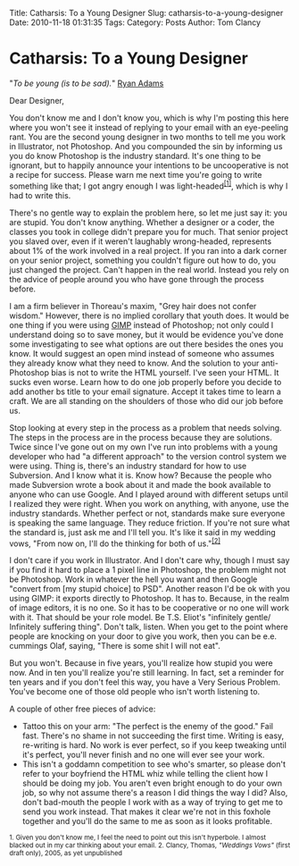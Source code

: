 Title: Catharsis: To a Young Designer
Slug: catharsis-to-a-young-designer
Date: 2010-11-18 01:31:35
Tags: 
Category: Posts
Author: Tom Clancy

# Catharsis: To a Young Designer

"<em>To be young (is to be sad).</em>" <a href="http://www.youtube.com/watch?v=EawSJUF6Lng&feature=related">Ryan Adams</a>

Dear Designer,

You don't know me and I don't know you, which is why I'm posting this here where you won't see it instead of replying to your email with an eye-peeling rant. You are the second young designer in two months to tell me you work in Illustrator, not Photoshop. And you compounded the sin by informing us you do know Photoshop is the industry standard. It's one thing to be ignorant, but to happily announce your intentions to be uncooperative is not a recipe for success. Please warn me next time you're going to write something like that; I got angry enough I was light-headed<sup><a href="#foot1">[1]</a></sup>, which is why I had to write this.

There's no gentle way to explain the problem here, so let me just say it: you are stupid. You don't know anything. Whether a designer or a coder, the classes you took in college didn't prepare you for much. That senior project you slaved over, even if it weren't laughably wrong-headed, represents about 1% of the work involved in a real project. If you ran into a dark corner on your senior project, something you couldn't figure out how to do, you just changed the project. Can't happen in the real world. Instead you rely on the advice of people around you who have gone through the process before.

I am a firm believer in Thoreau's maxim, "Grey hair does not confer wisdom." However, there is no implied corollary that youth does. It would be one thing if you were using <a href="http://www.gimp.org/">GIMP</a> instead of Photoshop; not only could I understand doing so to save money, but it would be evidence you've done some investigating to see what options are out there besides the ones you know. It would suggest an open mind instead of someone who assumes they already know what they need to know. And the solution to your anti-Photoshop bias is not to write the HTML yourself. I've seen your HTML. It sucks even worse. Learn how to do one job properly before you decide to add another bs title to your email signature. Accept it takes time to learn a craft. We are all standing on the shoulders of those who did our job before us.

Stop looking at every step in the process as a problem that needs solving. The steps in the process are in the process because they are solutions. Twice since I've gone out on my own I've run into problems with a young developer who had "a different approach" to the version control system we were using. Thing is, there's an industry standard for how to use Subversion. And I know what it is. Know how? Because the people who made Subversion wrote a book about it and made the book available to anyone who can use Google. And I played around with different setups until I realized they were right. When you work on anything, with anyone, use the industry standards. Whether perfect or not, standards make sure everyone is speaking the same language. They reduce friction. If you're not sure what the standard is, just ask me and I'll tell you. It's like it said in my wedding vows, "From now on, I'll do the thinking for both of us."<sup><a href="#foot2">[2]</a></sup>

I don't care if you work in Illustrator. And I don't care why, though I must say if you find it hard to place a 1 pixel line in Photoshop, the problem might not be Photoshop. Work in whatever the hell you want and then Google "convert from [my stupid choice] to PSD". Another reason I'd be ok with you using GIMP: it exports directly to Photoshop. It has to. Because, in the realm of image editors, it is no one. So it has to be cooperative or no one will work with it. That should be your role model. Be T.S. Eliot's "infinitely gentle/ Infinitely suffering thing". Don't talk, listen. When you get to the point where people are knocking on your door to give you work, then you can be e.e. cummings Olaf, saying, "There is some shit I will not eat".

But you won't. Because in five years, you'll realize how stupid you were now. And in ten you'll realize you're still learning. In fact, set a reminder for ten years and if you don't feel this way, you have a Very Serious Problem. You've become one of those old people who isn't worth listening to. 

A couple of other free pieces of advice:
<ul>
	<li>Tattoo this on your arm: "The perfect is the enemy of the good." Fail fast. There's no shame in not succeeding the first time. Writing is easy, re-writing is hard. No work is ever perfect, so if you keep tweaking until it's perfect, you'll never finish and no one will ever see your work.</li>
	<li>This isn't a goddamn competition to see who's smarter, so please don't refer to your boyfriend the HTML whiz while telling the client how I should be doing my job. You aren't even bright enough to do your own job, so why not assume there's a reason I did things the way I did? Also, don't bad-mouth the people I work with as a way of trying to get me to send you work instead. That makes it clear we're not in this foxhole together and you'll do the same to me as soon as it looks profitable.</li>
</ul>

<small><span id="foot1">1.</span> Given you don't know me, I feel the need to point out this isn't hyperbole. I almost blacked out in my car thinking about your email.
<span id="foot2">2.</span> Clancy, Thomas, <em>"Weddings Vows"</em> (first draft only), 2005, as yet unpublished</small>
